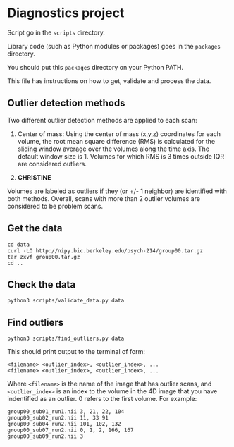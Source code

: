 # Diagnostics project

Script go in the `scripts` directory.

Library code (such as Python modules or packages) goes in the `packages` directory.

You should put this `packages` directory on your Python PATH.

This file has instructions on how to get, validate and process the data.

## Outlier detection methods

Two different outlier detection methods are applied to each scan:

1. Center of mass: Using the center of mass (x,y,z) coordinates for each volume,
the root mean square difference (RMS) is calculated for the sliding window
average over the volumes along the time axis. The default window size is 1.
Volumes for which RMS is 3 times outside IQR are considered outliers.

2. **CHRISTINE**

Volumes are labeled as outliers if they (or +/- 1 neighbor) are identified
with both methods. Overall, scans with more than 2 outlier volumes are
considered to be problem scans.

## Get the data

    cd data
    curl -LO http://nipy.bic.berkeley.edu/psych-214/group00.tar.gz
    tar zxvf group00.tar.gz
    cd ..

## Check the data

    python3 scripts/validate_data.py data

## Find outliers

    python3 scripts/find_outliers.py data

This should print output to the terminal of form:

    <filename> <outlier_index>, <outlier_index>, ...
    <filename> <outlier_index>, <outlier_index>, ...

Where `<filename>` is the name of the image that has outlier scans, and
`<outlier_index>` is an index to the volume in the 4D image that you have
indentified as an outlier.  0 refers to the first volume.  For example:

    group00_sub01_run1.nii 3, 21, 22, 104
    group00_sub02_run2.nii 11, 33 91
    group00_sub04_run2.nii 101, 102, 132
    group00_sub07_run2.nii 0, 1, 2, 166, 167
    group00_sub09_run2.nii 3
